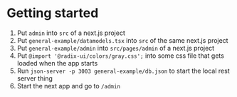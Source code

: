 # Getting started

1. Put `admin` into `src` of a next.js project
2. Put `general-example/datamodels.tsx` into `src` of the same next.js project
3. Put `general-example/admin` into `src/pages/admin` of a next.js project
4. Put `@import '@radix-ui/colors/gray.css';` into some css file that gets loaded when the app starts
5. Run `json-server -p 3003 general-example/db.json` to start the local rest server thing
6. Start the next app and go to `/admin`
